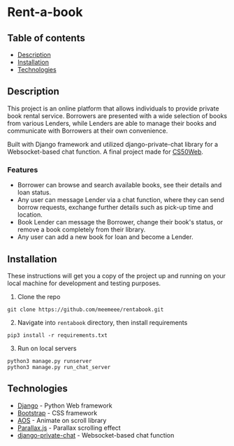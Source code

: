 # Rent-a-book

## Table of contents
* [Description](#description)
* [Installation](#installation)
* [Technologies](#technologies)

## Description

This project is an online platform that allows individuals to provide private book rental service. Borrowers are presented with a wide selection of books from various Lenders, while Lenders are able to manage their books and communicate with Borrowers at their own convenience.

Built with Django framework and utilized django-private-chat library for a Websocket-based chat function. 
A final project made for [CS50Web](https://cs50.harvard.edu/web/).

### Features
- Borrower can browse and search available books, see their details and loan status. 
- Any user can message Lender via a chat function, where they can send borrow requests, exchange further details such as pick-up time and location.
- Book Lender can message the Borrower, change their book's status, or remove a book completely from their library.
- Any user can add a new book for loan and become a Lender.

## Installation

These instructions will get you a copy of the project up and running on your local machine for development and testing purposes.

1. Clone the repo
```
git clone https://github.com/meemeee/rentabook.git
```

2. Navigate into `rentabook` directory, then install requirements
```
pip3 install -r requirements.txt
```

3. Run on local servers
```
python3 manage.py runserver
python3 manage.py run_chat_server 
```

## Technologies

* [Django](https://docs.djangoproject.com/en/3.0/) - Python Web framework
* [Bootstrap](https://getbootstrap.com/docs/4.0/) - CSS framework
* [AOS](https://michalsnik.github.io/aos/) - Animate on scroll library
* [Parallax.js](https://pixelcog.github.io/parallax.js/) -  Parallax scrolling effect
* [django-private-chat](https://github.com/Bearle/django-private-chat) - Websocket-based chat function
